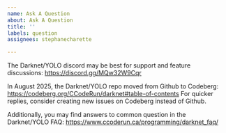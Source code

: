 ```yaml
---
name: Ask A Question
about: Ask A Question
title: ''
labels: question
assignees: stephanecharette

---
```


The Darknet/YOLO discord may be best for support and feature discussions:  https://discord.gg/MQw32W9Cqr

In August 2025, the Darknet/YOLO repo moved from Github to Codeberg:  https://codeberg.org/CCodeRun/darknet#table-of-contents
For quicker replies, consider creating new issues on Codeberg instead of Github.

Additionally, you may find answers to common question in the Darknet/YOLO FAQ:  https://www.ccoderun.ca/programming/darknet_faq/
